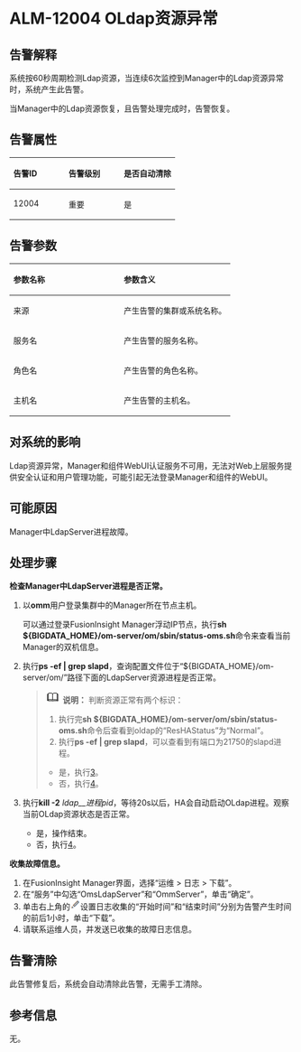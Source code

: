 # ALM-12004 OLdap资源异常<a name="ALM-12004"></a>

## 告警解释<a name="section6391158614659"></a>

系统按60秒周期检测Ldap资源，当连续6次监控到Manager中的Ldap资源异常时，系统产生此告警。

当Manager中的Ldap资源恢复，且告警处理完成时，告警恢复。

## 告警属性<a name="section16822331476"></a>

<a name="table2868344914724"></a>
<table><thead align="left"><tr id="row5089024414724"><th class="cellrowborder" valign="top" width="33.33333333333333%" id="mcps1.1.4.1.1"><p id="p2846909114724"><a name="p2846909114724"></a><a name="p2846909114724"></a>告警ID</p>
</th>
<th class="cellrowborder" valign="top" width="33.33333333333333%" id="mcps1.1.4.1.2"><p id="p2429505914724"><a name="p2429505914724"></a><a name="p2429505914724"></a>告警级别</p>
</th>
<th class="cellrowborder" valign="top" width="33.33333333333333%" id="mcps1.1.4.1.3"><p id="p2174278014724"><a name="p2174278014724"></a><a name="p2174278014724"></a>是否自动清除</p>
</th>
</tr>
</thead>
<tbody><tr id="row1633472514724"><td class="cellrowborder" valign="top" width="33.33333333333333%" headers="mcps1.1.4.1.1 "><p id="p4804431014724"><a name="p4804431014724"></a><a name="p4804431014724"></a>12004</p>
</td>
<td class="cellrowborder" valign="top" width="33.33333333333333%" headers="mcps1.1.4.1.2 "><p id="p6638389614724"><a name="p6638389614724"></a><a name="p6638389614724"></a>重要</p>
</td>
<td class="cellrowborder" valign="top" width="33.33333333333333%" headers="mcps1.1.4.1.3 "><p id="p838648214724"><a name="p838648214724"></a><a name="p838648214724"></a>是</p>
</td>
</tr>
</tbody>
</table>

## 告警参数<a name="section3623622214739"></a>

<a name="table2919978114746"></a>
<table><thead align="left"><tr id="row5697878314746"><th class="cellrowborder" valign="top" width="50%" id="mcps1.1.3.1.1"><p id="p5187867714746"><a name="p5187867714746"></a><a name="p5187867714746"></a>参数名称</p>
</th>
<th class="cellrowborder" valign="top" width="50%" id="mcps1.1.3.1.2"><p id="p4142330814746"><a name="p4142330814746"></a><a name="p4142330814746"></a>参数含义</p>
</th>
</tr>
</thead>
<tbody><tr id="row1075817421424"><td class="cellrowborder" valign="top" width="50%" headers="mcps1.1.3.1.1 "><p id="p17935380415"><a name="p17935380415"></a><a name="p17935380415"></a>来源</p>
</td>
<td class="cellrowborder" valign="top" width="50%" headers="mcps1.1.3.1.2 "><p id="p187931338134115"><a name="p187931338134115"></a><a name="p187931338134115"></a>产生告警的集群或系统名称。</p>
</td>
</tr>
<tr id="row6695364314746"><td class="cellrowborder" valign="top" width="50%" headers="mcps1.1.3.1.1 "><p id="p5453602714746"><a name="p5453602714746"></a><a name="p5453602714746"></a>服务名</p>
</td>
<td class="cellrowborder" valign="top" width="50%" headers="mcps1.1.3.1.2 "><p id="p5534208414746"><a name="p5534208414746"></a><a name="p5534208414746"></a>产生告警的服务名称。</p>
</td>
</tr>
<tr id="row2831670914746"><td class="cellrowborder" valign="top" width="50%" headers="mcps1.1.3.1.1 "><p id="p1195205314746"><a name="p1195205314746"></a><a name="p1195205314746"></a>角色名</p>
</td>
<td class="cellrowborder" valign="top" width="50%" headers="mcps1.1.3.1.2 "><p id="p2859220914746"><a name="p2859220914746"></a><a name="p2859220914746"></a>产生告警的角色名称。</p>
</td>
</tr>
<tr id="row5600329614746"><td class="cellrowborder" valign="top" width="50%" headers="mcps1.1.3.1.1 "><p id="p3997311414746"><a name="p3997311414746"></a><a name="p3997311414746"></a>主机名</p>
</td>
<td class="cellrowborder" valign="top" width="50%" headers="mcps1.1.3.1.2 "><p id="p1659682114746"><a name="p1659682114746"></a><a name="p1659682114746"></a>产生告警的主机名。</p>
</td>
</tr>
</tbody>
</table>

## 对系统的影响<a name="section2114602614816"></a>

Ldap资源异常，Manager和组件WebUI认证服务不可用，无法对Web上层服务提供安全认证和用户管理功能，可能引起无法登录Manager和组件的WebUI。

## 可能原因<a name="section6192636114824"></a>

Manager中LdapServer进程故障。

## 处理步骤<a name="section4591490714833"></a>

**检查Manager中LdapServer进程是否正常。**

1.  以**omm**用户登录集群中的Manager所在节点主机。

    可以通过登录FusionInsight Manager浮动IP节点，执行**sh $\{BIGDATA\_HOME\}/om-server/om/sbin/status-oms.sh**命令来查看当前Manager的双机信息。

2.  执行**ps -ef | grep slapd**，查询配置文件位于“$\{BIGDATA\_HOME\}/om-server/om/”路径下面的LdapServer资源进程是否正常。

    >![](public_sys-resources/icon-note.gif) **说明：** 
    >判断资源正常有两个标识：
    >1.  执行完**sh $\{BIGDATA\_HOME\}/om-server/om/sbin/status-oms.sh**命令后查看到oldap的“ResHAStatus”为“Normal”。
    >2.  执行**ps -ef | grep slapd**，可以查看到有端口为21750的slapd进程。
    >    -   是，执行[3](#li3228273916249)。
    >    -   否，执行[4](#li21656734162417)。

3.  <a name="li3228273916249"></a>执行**kill -2** _ldap__进程pid_，等待20s以后，HA会自动启动OLdap进程。观察当前OLdap资源状态是否正常。
    -   是，操作结束。
    -   否，执行[4](#li21656734162417)。


**收集故障信息。**

1.  <a name="li21656734162417"></a>在FusionInsight Manager界面，选择“运维 \> 日志 \> 下载”。
2.  在“服务”中勾选“OmsLdapServer”和“OmmServer”，单击“确定”。
3.  单击右上角的![](figures/zh-cn_image_0263895607.png)设置日志收集的“开始时间”和“结束时间”分别为告警产生时间的前后1小时，单击“下载”。
4.  请联系运维人员，并发送已收集的故障日志信息。

## 告警清除<a name="section169311343318"></a>

此告警修复后，系统会自动清除此告警，无需手工清除。

## 参考信息<a name="section1691434914125"></a>

无。

